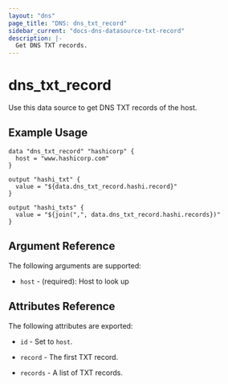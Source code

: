 ```yaml
---
layout: "dns"
page_title: "DNS: dns_txt_record"
sidebar_current: "docs-dns-datasource-txt-record"
description: |-
  Get DNS TXT records.
---
```


# dns\_txt\_record

Use this data source to get DNS TXT records of the host.

## Example Usage

```
data "dns_txt_record" "hashicorp" {
  host = "www.hashicorp.com"
}

output "hashi_txt" {
  value = "${data.dns_txt_record.hashi.record}"
}

output "hashi_txts" {
  value = "${join(",", data.dns_txt_record.hashi.records})"
}
```

## Argument Reference

The following arguments are supported:

 * `host` - (required): Host to look up

## Attributes Reference

The following attributes are exported:

 * `id` - Set to `host`.

 * `record` - The first TXT record.
 
 * `records` - A list of TXT records.
